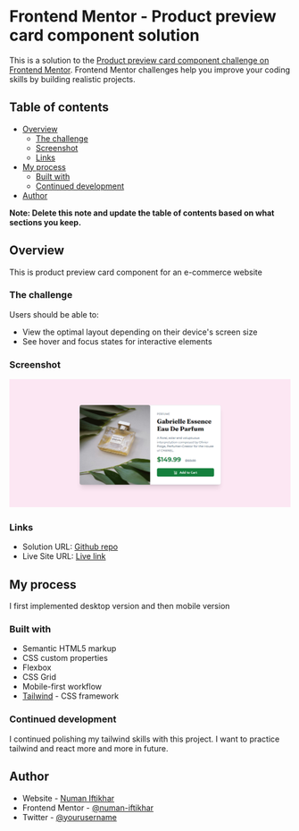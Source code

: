 # Frontend Mentor - Product preview card component solution

This is a solution to the [Product preview card component challenge on Frontend Mentor](https://www.frontendmentor.io/challenges/product-preview-card-component-GO7UmttRfa). Frontend Mentor challenges help you improve your coding skills by building realistic projects. 

## Table of contents

- [Overview](#overview)
  - [The challenge](#the-challenge)
  - [Screenshot](#screenshot)
  - [Links](#links)
- [My process](#my-process)
  - [Built with](#built-with)
  - [Continued development](#continued-development)
- [Author](#author)

**Note: Delete this note and update the table of contents based on what sections you keep.**

## Overview
This is product preview card component for an e-commerce website
### The challenge

Users should be able to:

- View the optimal layout depending on their device's screen size
- See hover and focus states for interactive elements

### Screenshot

![demo image](./images/screenshot.PNG)

### Links

- Solution URL: [Github repo](https://github.com/numan-iftikhar/product-preview-card-component-FEM)
- Live Site URL: [Live link](https://numan-iftikhar.github.io/product-preview-card-component-FEM/)

## My process
I first implemented desktop version and then mobile version
### Built with

- Semantic HTML5 markup
- CSS custom properties
- Flexbox
- CSS Grid
- Mobile-first workflow
- [Tailwind](https://tailwindcss.com/) - CSS framework


### Continued development

I continued polishing my tailwind skills with this project. I want to practice tailwind and react more and more in future.


## Author

- Website - [Numan Iftikhar](https://numan-iftikhar.github.io/product-preview-card-component-FEM/)
- Frontend Mentor - [@numan-iftikhar](https://www.frontendmentor.io/profile/numan-iftikhar)
- Twitter - [@yourusername](https://twitter.com/home)
